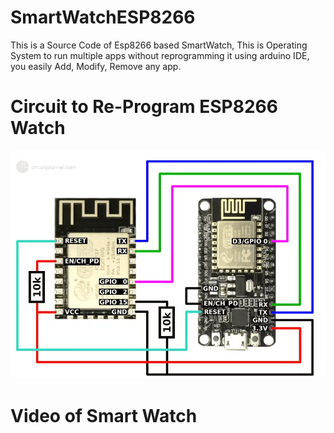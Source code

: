 # SmartWatchESP8266
This is a Source Code of Esp8266 based SmartWatch, This is Operating System to run multiple apps without reprogramming it using arduino IDE, you easily Add, Modify, Remove any app.

# Circuit to Re-Program ESP8266 Watch
<img src="esp8266.png"><br>

# Video of Smart Watch
<vid src="Video.mp4" autoplay><br>

